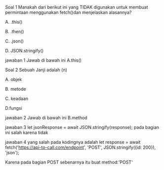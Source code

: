 Soal 1
Manakah dari berikut ini yang TIDAK digunakan untuk membuat permintaan menggunakan fetch()dan menjelaskan alasannya?

A. .this()

B. .then()

C. .json()

D. JSON.stringify()

jawaban 1
Jawab di bawah ini A.this()

Soal 2
Sebuah Janji adalah (n)

A. objek

B. metode

C. keadaan

D.fungsi

jawaban 2
Jawab di bawah ini B.method

jawaban 3
let jsonResponse = await JSON.stringify(response);
pada bagian ini salah karena tidak 

jawaban 4
yang salah pada kodingnya adalah let response = await fetch('https://api-to-call.com/endpoint', 'POST', JSON.stringify({id: 200}), 'json');

Karena pada bagian POST sebenarnya itu buat method:'POST'